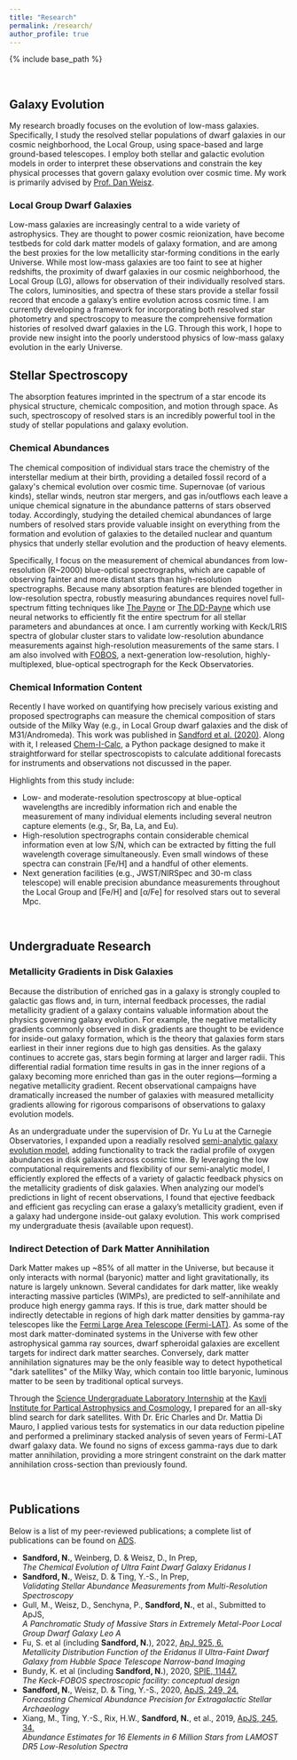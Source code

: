 ```yaml
---
title: "Research"
permalink: /research/
author_profile: true
---
```


{% include base_path %}

<br>

## Galaxy Evolution
My research broadly focuses on the evolution of low-mass galaxies. Specifically, I study the resolved stellar populations of dwarf galaxies in our cosmic neighborhood, the Local Group, using space-based and large ground-based telescopes.  I employ both stellar and galactic evolution models in order to interpret these observations and constrain the key physical processes that govern galaxy evolution over cosmic time. My work is primarily advised by [Prof. Dan Weisz](http://dweisz.github.io/).

### Local Group Dwarf Galaxies
Low-mass galaxies are increasingly central to a wide variety of astrophysics. They are thought to power cosmic reionization, have become testbeds for cold dark matter models of galaxy formation, and are among the best proxies for the low metallicity star-forming conditions in the early Universe. While most low-mass galaxies are too faint to see at higher redshifts, the proximity of dwarf galaxies in our cosmic neighborhood, the Local Group (LG), allows for observation of their individually resolved stars. The colors, luminosities, and spectra of these stars provide a stellar fossil record that encode a galaxy’s entire evolution across cosmic time. I am currently developing a framework for incorporating both resolved star photometry and spectroscopy to measure the comprehensive formation histories of resolved dwarf galaxies in the LG. Through this work, I hope to provide new insight into the poorly understood physics of low-mass galaxy evolution in the early Universe.

## Stellar Spectroscopy
The absorption features imprinted in the spectrum of a star encode its physical structure, chemicalc composition, and motion through space. As such, spectroscopy of resolved stars is an incredibly powerful tool in the study of stellar populations and galaxy evolution.

### Chemical Abundances
The chemical composition of individual stars trace the chemistry of the interstellar medium at their birth, providing a detailed fossil record of a galaxy's chemical evolution over cosmic time. Supernovae (of various kinds), stellar winds, neutron star mergers, and gas in/outflows each leave a unique chemical signature in the abundance patterns of stars observed today. Accordingly, studying the detailed chemical abundances of large numbers of resolved stars provide valuable insight on everything from the formation and evolution of galaxies to the detailed nuclear and quantum physics that underly stellar evolution and the production of heavy elements.

Specifically, I focus on the measurement of chemical abundances from low-resolution (R~2000) blue-optical spectrographs, which are capable of observing fainter and more distant stars than high-resolution spectrographs. Because many absorption features are blended together in low-resolution spectra, robustly measuring abundances requires novel full-spectrum fitting techniques like [The Payne](https://ui.adsabs.harvard.edu/abs/2019ApJ...879...69T/abstract) or [The DD-Payne](https://ui.adsabs.harvard.edu/abs/2019ApJS..245...34X/abstract)  which use neural networks to efficiently fit the entire spectrum for all stellar parameters and abundances at once. I am currently working with Keck/LRIS spectra of globular cluster stars to validate low-resolution abundance measurements against high-resolution measurements of the same stars. I am also involved with [FOBOS](https://fobos.ucolick.org/), a next-generation low-resolution, highly-multiplexed, blue-optical spectrograph for the Keck Observatories.

### Chemical Information Content
Recently I have worked on quantifying how precisely various existing and proposed spectrographs can measure the chemical composition of stars outside of the Milky Way (e.g., in Local Group dwarf galaxies and the disk of M31/Andromeda). This work was published in [Sandford et al. (2020)](https://ui.adsabs.harvard.edu/abs/2020ApJS..249...24S/abstract).  Along with it, I released [Chem-I-Calc](https://w.astro.berkeley.edu/~nathan_sandford/research.html#chemicalc), a Python package designed to make it straightforward for stellar spectroscopists to calculate additional forecasts for instruments and observations not discussed in the paper.

Highlights from this study include:
* Low- and moderate-resolution spectroscopy at blue-optical wavelengths are incredibly information rich and enable the measurement of many individual elements including several neutron capture elements (e.g., Sr, Ba, La, and Eu).
* High-resolution spectrographs contain considerable chemical information even at low S/N, which can be extracted by fitting the full wavelength coverage simultaneously. Even small windows of these spectra can constrain [Fe/H] and a handful of other elements.
* Next generation facilities (e.g., JWST/NIRSpec and 30-m class telescope) will enable precision abundance measurements throughout the Local Group and [Fe/H] and [α/Fe] for resolved stars out to several Mpc.

<br>

## Undergraduate Research

### Metallicity Gradients in Disk Galaxies
Because the distribution of enriched gas in a galaxy is strongly coupled to galactic gas flows and, in turn, internal feedback processes, the radial metallicity gradient of a galaxy contains valuable information about the physics governing galaxy evolution. For example, the negative metallicity gradients commonly observed in disk gradients are thought to be evidence for inside-out galaxy formation, which is the theory that galaxies form stars earliest in their inner regions due to high gas densities. As the galaxy continues to accrete gas, stars begin forming at larger and larger radii. This differential radial formation time results in gas in the inner regions of a galaxy becoming more enriched than gas in the outer regions—forming a negative metallicity gradient. Recent observational campaigns have dramatically increased the number of galaxies with measured metallicity gradients allowing for rigorous comparisons of observations to galaxy evolution models.

As an undergraduate under the supervision of Dr. Yu Lu at the Carnegie Observatories, I expanded upon a readially resolved [semi-analytic galaxy evolution model](https://academic.oup.com/mnras/article/446/2/1907/2892882), adding functionality to track the radial profile of oxygen abundances in disk galaxies across cosmic time. By leveraging the low computational requirements and flexibility of our semi-analytic model, I efficiently explored the effects of a variety of galactic feedback physics on the metallicity gradients of disk galaxies. When analyzing our model’s predictions in light of recent observations, I found that ejective feedback and efficient gas recycling can erase a galaxy’s metallicity gradient, even if a galaxy had undergone inside-out galaxy evolution. This work comprised my undergraduate thesis (available upon request).

### Indirect Detection of Dark Matter Annihilation
Dark Matter makes up ~85% of all matter in the Universe, but because it only interacts with normal (baryonic) matter and light gravitationally, its nature is largely unknown. Several candidates for dark matter, like weakly interacting massive particles (WIMPs), are predicted to self-annihilate and produce high energy gamma rays. If this is true, dark matter should be indirectly detectable in regions of high dark matter densities by gamma-ray telescopes like the [Fermi Large Area Telescope (Fermi-LAT)](https://fermi.gsfc.nasa.gov/science/eteu/dm/). As some of the most dark matter-dominated systems in the Universe with few other astrophysical gamma ray sources, dwarf spheroidal galaxies are excellent targets for indirect dark matter searches. Conversely, dark matter annihilation signatures may be the only feasible way to detect hypothetical "dark satellites" of the Milky Way, which contain too little baryonic, luminous matter to be seen by traditional optical surveys.

Through the [Science Undergraduate Laboratory Internship](https://science.energy.gov/wdts/suli/) at the [Kavli Institute for Partical Astrophysics and Cosmology](https://kipac.stanford.edu/), I prepared for an all-sky blind search for dark satellites. With Dr. Eric Charles and Dr. Mattia Di Mauro, I applied various tests for systematics in our data reduction pipeline and performed a preliminary stacked analysis of seven years of Fermi-LAT dwarf galaxy data. We found no signs of excess gamma-rays due to dark matter annihilation, providing a more stringent constraint on the dark matter annihilation cross-section than previously found.

<br>

## Publications
Below is a list of my peer-reviewed publications; a complete list of publications can be found on [ADS](https://ui.adsabs.harvard.edu/public-libraries/Kw0IglJVRu2L8dN0PCLJ2w).


* **Sandford, N.**, Weinberg, D. & Weisz, D., In Prep, <br>
*The Chemical Evolution of Ultra Faint Dwarf Galaxy Eridanus I*
* **Sandford, N.**, Weisz, D. & Ting, Y.-S., In Prep, <br>
*Validating Stellar Abundance Measurements from Multi-Resolution Spectroscopy*
* Gull, M., Weisz, D., Senchyna, P., **Sandford, N.**, et al., Submitted to ApJS, <br>
*A Panchromatic Study of Massive Stars in Extremely Metal-Poor Local Group Dwarf Galaxy Leo A*
* Fu, S. et al (including **Sandford, N.**), 2022, [ApJ, 925, 6.](https://ui.adsabs.harvard.edu/abs/2022ApJ...925....6F/abstract) <br> 
*Metallicity Distribution Function of the Eridanus II Ultra-Faint Dwarf Galaxy from Hubble Space
Telescope Narrow-band Imaging*
* Bundy, K. et al (including **Sandford, N.**), 2020, [SPIE, 11447.](https://ui.adsabs.harvard.edu/abs/2020SPIE11447E..1DB/abstract) <br> 
*The Keck-FOBOS spectroscopic facility: conceptual design*
* **Sandford, N.**, Weisz, D. & Ting, Y.-S., 2020, [ApJS, 249, 24.](https://ui.adsabs.harvard.edu/abs/2020ApJS..249...24S/abstract) <br> 
*Forecasting Chemical Abundance Precision for Extragalactic Stellar Archaeology*
* Xiang, M., Ting, Y.-S., Rix, H.W., **Sandford, N.**, et al., 2019, [ApJS, 245, 34.](https://ui.adsabs.harvard.edu/abs/2019ApJS..245...34X/abstract) <br> 
*Abundance Estimates for 16 Elements in 6 Million Stars from LAMOST DR5 Low-Resolution Spectra*

<br>
